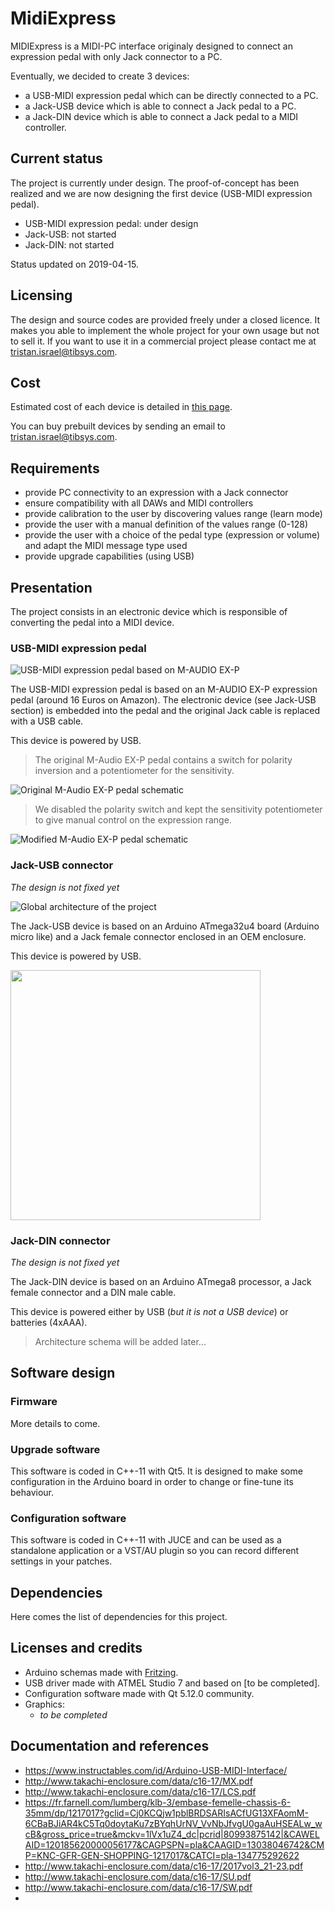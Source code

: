 # MidiExpress

MIDIExpress is a MIDI-PC interface originaly designed to connect an expression pedal with only Jack connector to a PC.

Eventually, we decided to create 3 devices:
- a USB-MIDI expression pedal which can be directly connected to a PC.
- a Jack-USB device which is able to connect a Jack pedal to a PC.
- a Jack-DIN device which is able to connect a Jack pedal to a MIDI controller.

## Current status

The project is currently under design. The proof-of-concept has been realized and we are now designing the first device (USB-MIDI expression pedal).

- USB-MIDI expression pedal: under design
- Jack-USB: not started
- Jack-DIN: not started

Status updated on 2019-04-15.

## Licensing

The design and source codes are provided freely under a closed licence. It makes you able to implement the whole project for your own usage but not to sell it.
If you want to use it in a commercial project please contact me at tristan.israel@tibsys.com.

## Cost

Estimated cost of each device is detailed in [this page](costs.md). 

You can buy prebuilt devices by sending an email to tristan.israel@tibsys.com.

## Requirements

- provide PC connectivity to an expression with a Jack connector
- ensure compatibility with all DAWs and MIDI controllers
- provide calibration to the user by discovering values range (learn mode)
- provide the user with a manual definition of the values range (0-128)
- provide the user with a choice of the pedal type (expression or volume) and adapt the MIDI message type used
- provide upgrade capabilities (using USB)

## Presentation

The project consists in an electronic device which is responsible of converting the pedal into a MIDI device. 

### USB-MIDI expression pedal

![USB-MIDI expression pedal based on M-AUDIO EX-P](documentation/images/maudio_exp.png)

The USB-MIDI expression pedal is based on an M-AUDIO EX-P expression pedal (around 16 Euros on Amazon). The electronic device (see Jack-USB section) is embedded into the pedal and the original Jack cable is replaced with a USB cable.

This device is powered by USB.

> The original M-Audio EX-P pedal contains a switch for polarity inversion and a potentiometer for the sensitivity.

![Original M-Audio EX-P pedal schematic](documentation/images/maudio_exp_schematic.png)

> We disabled the polarity switch and kept the sensitivity potentiometer to give manual control on the expression range.

![Modified M-Audio EX-P pedal schematic](documentation/images/USB-MIDI_schematics.png)

### Jack-USB connector

_The design is not fixed yet_

![Global architecture of the project](documentation/images/architecture.png)

The Jack-USB device is based on an Arduino ATmega32u4 board (Arduino micro like) and a Jack female connector enclosed in an OEM enclosure.

This device is powered by USB.

<img src="documentation/images/board_schematics.png" width=400/>

### Jack-DIN connector

_The design is not fixed yet_

The Jack-DIN device is based on an Arduino ATmega8 processor, a Jack female connector and a DIN male cable.

This device is powered either by USB (_but it is not a USB device_) or batteries (4xAAA).

> Architecture schema will be added later...

## Software design

### Firmware

More details to come.

### Upgrade software

This software is coded in C++-11 with Qt5. It is designed to make some configuration in the Arduino board in order to change or fine-tune its behaviour.

### Configuration software

This software is coded in C++-11 with JUCE and can be used as a standalone application or a VST/AU plugin so you can record different settings in your patches.

## Dependencies

Here comes the list of dependencies for this project.

## Licenses and credits

- Arduino schemas made with [Fritzing](http://fritzing.org/).
- USB driver made with ATMEL Studio 7 and based on [to be completed].
- Configuration software made with Qt 5.12.0 community.
- Graphics:
    - *to be completed*

## Documentation and references
- https://www.instructables.com/id/Arduino-USB-MIDI-Interface/
- http://www.takachi-enclosure.com/data/c16-17/MX.pdf
- http://www.takachi-enclosure.com/data/c16-17/LCS.pdf
- https://fr.farnell.com/lumberg/klb-3/embase-femelle-chassis-6-35mm/dp/1217017?gclid=Cj0KCQjw1pblBRDSARIsACfUG13XFAomM-6CBaBJiAR4kC5Tq0doytaKu7zBYqhUrNV_VvNbJfvgU0gaAuHSEALw_wcB&gross_price=true&mckv=1lVx1uZ4_dc|pcrid|80993875142|&CAWELAID=120185620000056177&CAGPSPN=pla&CAAGID=13038046742&CMP=KNC-GFR-GEN-SHOPPING-1217017&CATCI=pla-134775292622
- http://www.takachi-enclosure.com/data/c16-17/2017vol3_21-23.pdf
- http://www.takachi-enclosure.com/data/c16-17/SU.pdf
- http://www.takachi-enclosure.com/data/c16-17/SW.pdf
- 
